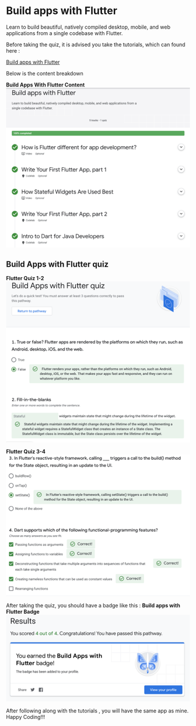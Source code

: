 # Build apps with Flutter

Learn to build beautiful, natively compiled desktop, mobile, and web applications from a single codebase with Flutter.


Before taking the quiz, it is advised you take the tutorials, which can found here :

[Build apps with Flutter](https://developers.google.com/learn/pathways/intro-to-flutter?hl=en)

Below is the content breakdown

**Build Apps With Flutter Content**
![alt text](../build_apps_with_flutter/docs_image/content.png "Flutter Content")

## Build Apps with Flutter quiz

**Flutter Quiz 1-2**
![alt text](../build_apps_with_flutter/docs_image/first.png "Flutter Quiz One.")

**Flutter Quiz 3-4**
![alt text](../build_apps_with_flutter/docs_image/second.png "Flutter Quiz 3 to 4.")

After taking the quiz, you should have a badge like this :
**Build apps with Flutter Badge**
![alt text](../build_apps_with_flutter/docs_image/badge.png "Flutter Badge.")

After following along with the tutorials , you will have the same app as mine. 
Happy Coding!!!
